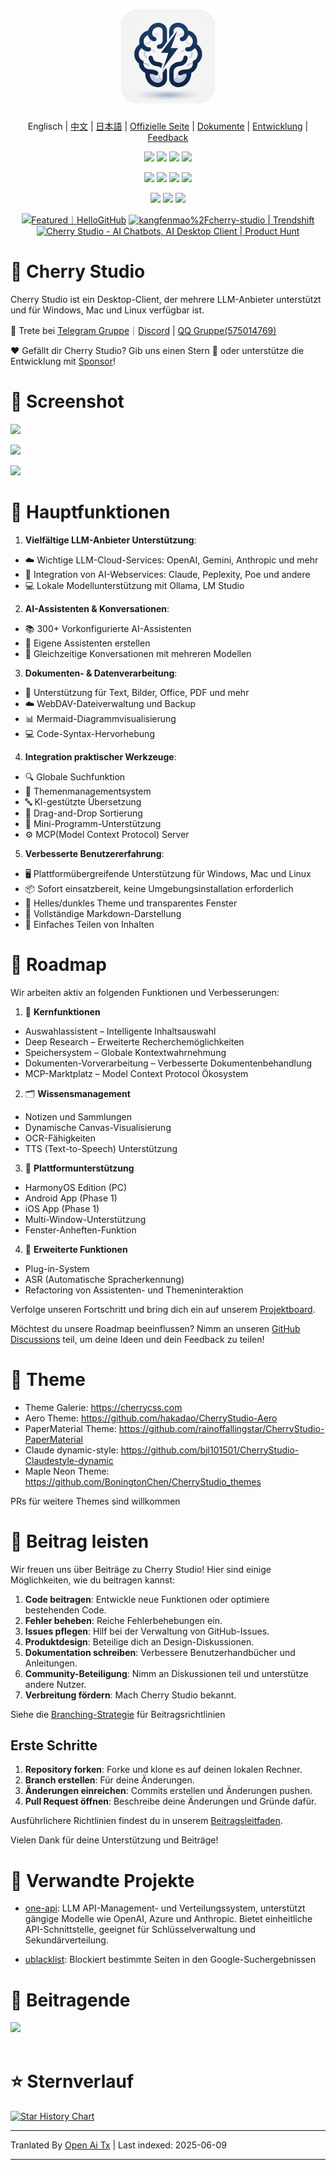 <h1 align="center">
  <a href="https://github.com/CherryHQ/cherry-studio/releases">
    <img src="https://github.com/CherryHQ/cherry-studio/blob/main/build/icon.png?raw=true" width="150" height="150" alt="banner" /><br>
  </a>
</h1>
  <p align="center">Englisch | <a href="./docs/README.zh.md">中文</a> | <a href="./docs/README.ja.md">日本語</a> | <a href="https://cherry-ai.com">Offizielle Seite</a> | <a href="https://docs.cherry-ai.com/cherry-studio-wen-dang/en-us">Dokumente</a> | <a href="./docs/dev.md">Entwicklung</a> | <a href="https://github.com/CherryHQ/cherry-studio/issues">Feedback</a><br></p>

<!-- 题头徽章组合 -->

<div align="center">

[![][deepwiki-shield]][deepwiki-link]
[![][twitter-shield]][twitter-link]
[![][discord-shield]][discord-link]
[![][telegram-shield]][telegram-link]

</div>

<!-- 项目统计徽章 -->

<div align="center">

[![][github-stars-shield]][github-stars-link]
[![][github-forks-shield]][github-forks-link]
[![][github-release-shield]][github-release-link]
[![][github-contributors-shield]][github-contributors-link]

</div>

<div align="center">

[![][license-shield]][license-link]
[![][commercial-shield]][commercial-link]
[![][sponsor-shield]][sponsor-link]

</div>

<div align="center">
 <a href="https://hellogithub.com/repository/1605492e1e2a4df3be07abfa4578dd37" target="_blank"><img src="https://api.hellogithub.com/v1/widgets/recommend.svg?rid=1605492e1e2a4df3be07abfa4578dd37" alt="Featured｜HelloGitHub" style="width: 200px; height: 43px;" width="200" height="43" /></a>
 <a href="https://trendshift.io/repositories/11772" target="_blank"><img src="https://trendshift.io/api/badge/repositories/11772" alt="kangfenmao%2Fcherry-studio | Trendshift" style="width: 250px; height: 55px;" width="250" height="55"/></a>
 <a href="https://www.producthunt.com/posts/cherry-studio?embed=true&utm_source=badge-featured&utm_medium=badge&utm_souce=badge-cherry&#0045;studio" target="_blank"><img src="https://api.producthunt.com/widgets/embed-image/v1/featured.svg?post_id=496640&theme=light" alt="Cherry&#0032;Studio - AI&#0032;Chatbots&#0044;&#0032;AI&#0032;Desktop&#0032;Client | Product Hunt" style="width: 200px; height: 43px;" width="200" height="43" /></a>
</div>

# 🍒 Cherry Studio

Cherry Studio ist ein Desktop-Client, der mehrere LLM-Anbieter unterstützt und für Windows, Mac und Linux verfügbar ist.

👏 Trete bei [Telegram Gruppe](https://t.me/CherryStudioAI)｜[Discord](https://discord.gg/wez8HtpxqQ) | [QQ Gruppe(575014769)](https://qm.qq.com/q/lo0D4qVZKi)

❤️ Gefällt dir Cherry Studio? Gib uns einen Stern 🌟 oder unterstütze die Entwicklung mit [Sponsor](docs/sponsor.md)!

# 🌠 Screenshot

![](https://github.com/user-attachments/assets/36dddb2c-e0fb-4a5f-9411-91447bab6e18)

![](https://github.com/user-attachments/assets/f549e8a0-2385-40b4-b52b-2039e39f2930)

![](https://github.com/user-attachments/assets/58e0237c-4d36-40de-b428-53051d982026)

# 🌟 Hauptfunktionen

1. **Vielfältige LLM-Anbieter Unterstützung**:

- ☁️ Wichtige LLM-Cloud-Services: OpenAI, Gemini, Anthropic und mehr
- 🔗 Integration von AI-Webservices: Claude, Peplexity, Poe und andere
- 💻 Lokale Modellunterstützung mit Ollama, LM Studio

2. **AI-Assistenten & Konversationen**:

- 📚 300+ Vorkonfigurierte AI-Assistenten
- 🤖 Eigene Assistenten erstellen
- 💬 Gleichzeitige Konversationen mit mehreren Modellen

3. **Dokumenten- & Datenverarbeitung**:

- 📄 Unterstützung für Text, Bilder, Office, PDF und mehr
- ☁️ WebDAV-Dateiverwaltung und Backup
- 📊 Mermaid-Diagrammvisualisierung
- 💻 Code-Syntax-Hervorhebung

4. **Integration praktischer Werkzeuge**:

- 🔍 Globale Suchfunktion
- 📝 Themenmanagementsystem
- 🔤 KI-gestützte Übersetzung
- 🎯 Drag-and-Drop Sortierung
- 🔌 Mini-Programm-Unterstützung
- ⚙️ MCP(Model Context Protocol) Server

5. **Verbesserte Benutzererfahrung**:

- 🖥️ Plattformübergreifende Unterstützung für Windows, Mac und Linux
- 📦 Sofort einsatzbereit, keine Umgebungsinstallation erforderlich
- 🎨 Helles/dunkles Theme und transparentes Fenster
- 📝 Vollständige Markdown-Darstellung
- 🤲 Einfaches Teilen von Inhalten

# 📝 Roadmap

Wir arbeiten aktiv an folgenden Funktionen und Verbesserungen:

1. 🎯 **Kernfunktionen**

- Auswahlassistent – Intelligente Inhaltsauswahl
- Deep Research – Erweiterte Recherchemöglichkeiten
- Speichersystem – Globale Kontextwahrnehmung
- Dokumenten-Vorverarbeitung – Verbesserte Dokumentenbehandlung
- MCP-Marktplatz – Model Context Protocol Ökosystem

2. 🗂 **Wissensmanagement**

- Notizen und Sammlungen
- Dynamische Canvas-Visualisierung
- OCR-Fähigkeiten
- TTS (Text-to-Speech) Unterstützung

3. 📱 **Plattformunterstützung**

- HarmonyOS Edition (PC)
- Android App (Phase 1)
- iOS App (Phase 1)
- Multi-Window-Unterstützung
- Fenster-Anheften-Funktion

4. 🔌 **Erweiterte Funktionen**

- Plug-in-System
- ASR (Automatische Spracherkennung)
- Refactoring von Assistenten- und Themeninteraktion

Verfolge unseren Fortschritt und bring dich ein auf unserem [Projektboard](https://github.com/orgs/CherryHQ/projects/7).

Möchtest du unsere Roadmap beeinflussen? Nimm an unseren [GitHub Discussions](https://github.com/CherryHQ/cherry-studio/discussions) teil, um deine Ideen und dein Feedback zu teilen!

# 🌈 Theme

- Theme Galerie: <https://cherrycss.com>
- Aero Theme: <https://github.com/hakadao/CherryStudio-Aero>
- PaperMaterial Theme: <https://github.com/rainoffallingstar/CherryStudio-PaperMaterial>
- Claude dynamic-style: <https://github.com/bjl101501/CherryStudio-Claudestyle-dynamic>
- Maple Neon Theme: <https://github.com/BoningtonChen/CherryStudio_themes>

PRs für weitere Themes sind willkommen

# 🤝 Beitrag leisten

Wir freuen uns über Beiträge zu Cherry Studio! Hier sind einige Möglichkeiten, wie du beitragen kannst:

1. **Code beitragen**: Entwickle neue Funktionen oder optimiere bestehenden Code.
2. **Fehler beheben**: Reiche Fehlerbehebungen ein.
3. **Issues pflegen**: Hilf bei der Verwaltung von GitHub-Issues.
4. **Produktdesign**: Beteilige dich an Design-Diskussionen.
5. **Dokumentation schreiben**: Verbessere Benutzerhandbücher und Anleitungen.
6. **Community-Beteiligung**: Nimm an Diskussionen teil und unterstütze andere Nutzer.
7. **Verbreitung fördern**: Mach Cherry Studio bekannt.

Siehe die [Branching-Strategie](https://raw.githubusercontent.com/CherryHQ/cherry-studio/main/docs/branching-strategy-en.md) für Beitragsrichtlinien

## Erste Schritte

1. **Repository forken**: Forke und klone es auf deinen lokalen Rechner.
2. **Branch erstellen**: Für deine Änderungen.
3. **Änderungen einreichen**: Commits erstellen und Änderungen pushen.
4. **Pull Request öffnen**: Beschreibe deine Änderungen und Gründe dafür.

Ausführlichere Richtlinien findest du in unserem [Beitragsleitfaden](https://raw.githubusercontent.com/CherryHQ/cherry-studio/main/CONTRIBUTING.md).

Vielen Dank für deine Unterstützung und Beiträge!

# 🔗 Verwandte Projekte

- [one-api](https://github.com/songquanpeng/one-api): LLM API-Management- und Verteilungssystem, unterstützt gängige Modelle wie OpenAI, Azure und Anthropic. Bietet einheitliche API-Schnittstelle, geeignet für Schlüsselverwaltung und Sekundärverteilung.

- [ublacklist](https://github.com/iorate/ublacklist): Blockiert bestimmte Seiten in den Google-Suchergebnissen

# 🚀 Beitragende

<a href="https://github.com/CherryHQ/cherry-studio/graphs/contributors">
  <img src="https://contrib.rocks/image?repo=CherryHQ/cherry-studio" />
</a>
<br /><br />

# ⭐️ Sternverlauf

[![Star History Chart](https://api.star-history.com/svg?repos=CherryHQ/cherry-studio&type=Timeline)](https://star-history.com/#CherryHQ/cherry-studio&Timeline)

<!-- Links & Images -->
[deepwiki-shield]: https://img.shields.io/badge/Deepwiki-CherryHQ-0088CC?style=plastic
[deepwiki-link]: https://deepwiki.com/CherryHQ/cherry-studio
[twitter-shield]: https://img.shields.io/badge/Twitter-CherryStudioApp-0088CC?style=plastic&logo=x
[twitter-link]: https://twitter.com/CherryStudioApp
[discord-shield]: https://img.shields.io/badge/Discord-@CherryStudio-0088CC?style=plastic&logo=discord
[discord-link]: https://discord.gg/wez8HtpxqQ
[telegram-shield]: https://img.shields.io/badge/Telegram-@CherryStudioAI-0088CC?style=plastic&logo=telegram
[telegram-link]: https://t.me/CherryStudioAI

<!-- Links & Images -->
[github-stars-shield]: https://img.shields.io/github/stars/CherryHQ/cherry-studio?style=social
[github-stars-link]: https://github.com/CherryHQ/cherry-studio/stargazers
[github-forks-shield]: https://img.shields.io/github/forks/CherryHQ/cherry-studio?style=social
[github-forks-link]: https://github.com/CherryHQ/cherry-studio/network
[github-release-shield]: https://img.shields.io/github/v/release/CherryHQ/cherry-studio
[github-release-link]: https://github.com/CherryHQ/cherry-studio/releases
[github-contributors-shield]: https://img.shields.io/github/contributors/CherryHQ/cherry-studio
[github-contributors-link]: https://github.com/CherryHQ/cherry-studio/graphs/contributors

<!-- Links & Bilder -->
[license-shield]: https://img.shields.io/badge/License-AGPLv3-important.svg?style=plastic&logo=gnu
[license-link]: https://www.gnu.org/licenses/agpl-3.0
[commercial-shield]: https://img.shields.io/badge/License-Kontakt-white.svg?style=plastic&logoColor=white&logo=telegram&color=blue
[commercial-link]: mailto:license@cherry-ai.com?subject=Commercial%20License%20Inquiry
[sponsor-shield]: https://img.shields.io/badge/Sponsor-FF6699.svg?style=plastic&logo=githubsponsors&logoColor=white
[sponsor-link]: https://github.com/CherryHQ/cherry-studio/blob/main/docs/sponsor.md


---


Tranlated By [Open Ai Tx](https://github.com/OpenAiTx/OpenAiTx) | Last indexed: 2025-06-09


---
